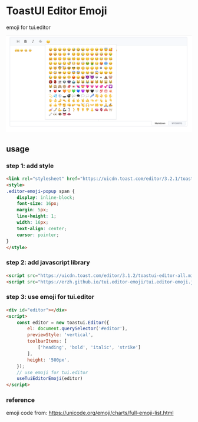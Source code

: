# ToastUI Editor Emoji

emoji for tui.editor

![screenshot](screenshot.png)

## usage
### step 1: add style
```html
<link rel="stylesheet" href="https://uicdn.toast.com/editor/3.2.1/toastui-editor.css" />
<style>
.editor-emoji-popup span {
    display: inline-block;
    font-size: 16px;
    margin: 5px;
    line-height: 1;
    width: 16px;
    text-align: center;
    cursor: pointer;
}
</style>
```

### step 2: add javascript library
```html
<script src="https://uicdn.toast.com/editor/3.1.2/toastui-editor-all.min.js"></script>
<script src="https://erzh.github.io/tui.editor-emoji/tui.editor-emoji.js"></script>
```

### step 3: use emoji for tui.editor

```html
<div id="editor"></div>
<script>
    const editor = new toastui.Editor({
        el: document.querySelector('#editor'),
        previewStyle: 'vertical',
        toolbarItems: [
            ['heading', 'bold', 'italic', 'strike']
        ],
        height: '500px',
    });
    // use emoji for tui.editor
    useTuiEditorEmoji(editor)
</script>
```

### reference
emoji code from: https://unicode.org/emoji/charts/full-emoji-list.html
